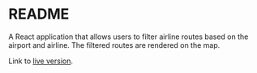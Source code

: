 # README

A React application that allows users to filter airline routes based on the airport and airline. The filtered routes are rendered on the map.

Link to [live version](https://polar-harbor-62195.herokuapp.com/).
